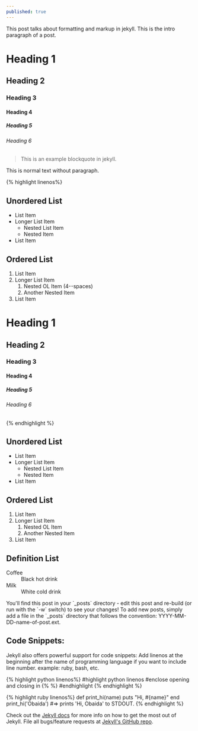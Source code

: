 ```yaml
---
published: true
---
```


<p class="intro"><span class="dropcap">T</span>his post talks about formatting and markup in jekyll. This is the intro paragraph of a post.</p>

# Heading 1

## Heading 2

### Heading 3

#### Heading 4

##### Heading 5

###### Heading 6

<blockquote>This is an example blockquote in jekyll.</blockquote>

This is normal text without paragraph. 

{% highlight linenos%}

## Unordered List
* List Item
* Longer List Item
  * Nested List Item
  * Nested Item
* List Item

## Ordered List
1. List Item
2. Longer List Item
    1. Nested OL Item (4--spaces)
    2. Another Nested Item
3. List Item

# Heading 1

## Heading 2

### Heading 3

#### Heading 4

##### Heading 5

###### Heading 6
{% endhighlight %}


## Unordered List
* List Item
* Longer List Item
  * Nested List Item
  * Nested Item
* List Item

## Ordered List
1. List Item
2. Longer List Item
    1. Nested OL Item
    2. Another Nested Item
3. List Item

## Definition List
<dl>
  <dt>Coffee</dt>
  <dd>Black hot drink</dd>
  <dt>Milk</dt>
  <dd>White cold drink</dd>
</dl>



<p>
You'll find this post in your `_posts` directory - edit this post and re-build (or run with the `-w` switch) to see your changes! To add new posts, simply add a file in the `_posts` directory that follows the convention: YYYY-MM-DD-name-of-post.ext.
</p>

## Code Snippets:
Jekyll also offers powerful support for code snippets:
Add linenos at the beginning after the name of programming language if you want to include line number.
example: ruby, bash, etc.

{% highlight python linenos%}
#highlight python linenos
#enclose opening and closing in {% %}
#endhighlight
{% endhighlight %}

{% highlight ruby linenos%}
def print_hi(name)
  puts "Hi, #{name}"
end
print_hi('Obaida')
#=> prints 'Hi, Obaida' to STDOUT.
{% endhighlight %}


Check out the [Jekyll docs][jekyll] for more info on how to get the most out of Jekyll. File all bugs/feature requests at [Jekyll's GitHub repo][jekyll-gh].

[jekyll-gh]: https://github.com/mojombo/jekyll
[jekyll]:    http://jekyllrb.com
